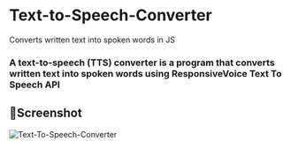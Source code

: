 # Text-to-Speech-Converter
Converts written text into spoken words in JS

### A text-to-speech (TTS) converter is a program that converts written text into spoken words using ResponsiveVoice Text To Speech API


## 📸Screenshot
![Text-To-Speech-Converter](https://user-images.githubusercontent.com/90098467/231555046-3b6cd8aa-c2dd-4ac2-9614-2b094dac39cf.png)
